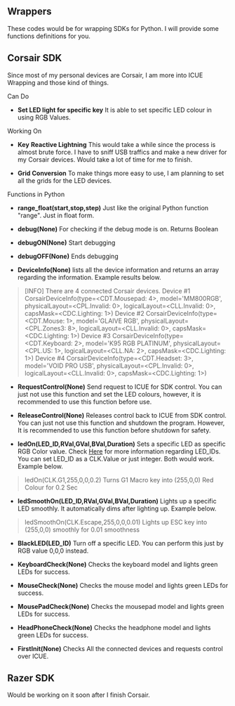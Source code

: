
## Wrappers 
These codes would be for wrapping SDKs for Python. 
I will provide some functions definitions for you.

## Corsair SDK
Since most of my personal devices are Corsair, I am more into ICUE Wrapping and those kind of things. 

Can Do
 - **Set LED light for specific key**
 It is able to set specific LED colour in using RGB Values.
 
 Working On
 - **Key** **Reactive **Lightn**ing**
This would take a while since the process is almost brute force. I have to sniff USB traffics and make a new driver for my Corsair devices. Would take a lot of time for me to finish.

- **Grid Conversion**
To make things more easy to use, I am planning to set all the grids for the LED devices. 


Functions in Python

 - **range_float(start,stop,step)**
Just like the original Python function "range". Just in float form.


- **debug(None)**
For checking if the debug mode is on. Returns Boolean

- **debugON(None)**
Start debugging
- **debugOFF(None)**
Ends debugging

- **DeviceInfo(None)**
lists all the device information and returns an array regarding the information. Example results below.

>[INFO] There are 4 connected Corsair devices.
Device #1 CorsairDeviceInfo(type=<CDT.Mousepad: 4>, model='MM800RGB', physicalLayout=<CPL.Invalid: 0>, logicalLayout=<CLL.Invalid: 0>, capsMask=<CDC.Lighting: 1>)
Device #2 CorsairDeviceInfo(type=<CDT.Mouse: 1>, model='GLAIVE RGB', physicalLayout=<CPL.Zones3: 8>, logicalLayout=<CLL.Invalid: 0>, capsMask=<CDC.Lighting: 1>)
Device #3 CorsairDeviceInfo(type=<CDT.Keyboard: 2>, model='K95 RGB PLATINUM', physicalLayout=<CPL.US: 1>, logicalLayout=<CLL.NA: 2>, capsMask=<CDC.Lighting: 1>)
Device #4 CorsairDeviceInfo(type=<CDT.Headset: 3>, model='VOID PRO USB', physicalLayout=<CPL.Invalid: 0>, logicalLayout=<CLL.Invalid: 0>, capsMask=<CDC.Lighting: 1>)

- **RequestControl(None)**
Send request to ICUE for SDK control. You can just not use this function and set the LED colours, however, it is recommended to use this function before use.

- **ReleaseControl(None)**
Releases  control back to ICUE from SDK control. You can just  not use this function and shutdown the program. However, It is recommended to use this function before shutdown for safety.

- **ledOn(LED_ID,RVal,GVal,BVal,Duration)**
Sets a specific LED as specific RGB Color value. 
Check [Here](https://github.com/gooday2die/PyPheperial/blob/master/Codes/cue_sdk/enumerations/README.md) for more information regarding LED_IDs. 
You can set LED_ID as a CLK.Value or just integer. Both would work. Example below.
>ledOn(CLK.G1,255,0,0,0.2) 
>Turns G1 Macro key into (255,0,0) Red Colour for 0.2 Sec

- **ledSmoothOn(LED_ID,RVal,GVal,BVal,Duration)**
Lights up a specific LED smoothly. It automatically dims after lighting up. Example below.
> ledSmoothOn(CLK.Escape,255,0,0,0.01)
> Lights up ESC key into (255,0,0) smoothly for 0.01 smoothness


- **BlackLED(LED_ID)**
 Turn off a specific LED. You can perform this just by RGB value 0,0,0 instead. 

- **KeyboardCheck(None)**
Checks the keyboard model and lights green LEDs for success.

- **MouseCheck(None)**
Checks the mouse model and lights green LEDs for success.

- **MousePadCheck(None)**
Checks the mousepad model and lights green LEDs for success.

- **HeadPhoneCheck(None)**
Checks the headphone model and lights green LEDs for success.

- **FirstInit(None)**
Checks All the connected devices and requests control over ICUE.

## Razer SDK
Would be working on it soon after I finish Corsair.

